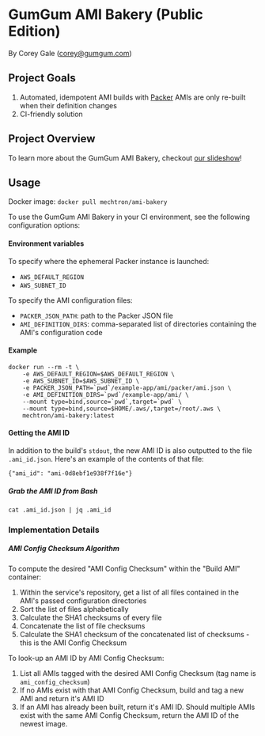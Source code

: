# GumGum AMI Bakery (Public Edition)

By Corey Gale (corey@gumgum.com)

## Project Goals

1. Automated, idempotent AMI builds with [Packer](https://www.packer.io/) 
    AMIs are only re-built when their definition changes
1. CI-friendly solution

## Project Overview

To learn more about the GumGum AMI Bakery, checkout [our slideshow](https://slides.com/coreygale/ami-bakery/)!

## Usage

Docker image: `docker pull mechtron/ami-bakery`

To use the GumGum AMI Bakery in your CI environment, see the following configuration options:

#### Environment variables

To specify where the ephemeral Packer instance is launched:

- `AWS_DEFAULT_REGION`
- `AWS_SUBNET_ID`

To specify the AMI configuration files:

- `PACKER_JSON_PATH`: path to the Packer JSON file
- `AMI_DEFINITION_DIRS`: comma-separated list of directories containing the AMI's configuration code

#### Example

```
docker run --rm -t \
    -e AWS_DEFAULT_REGION=$AWS_DEFAULT_REGION \
    -e AWS_SUBNET_ID=$AWS_SUBNET_ID \
    -e PACKER_JSON_PATH=`pwd`/example-app/ami/packer/ami.json \
    -e AMI_DEFINITION_DIRS=`pwd`/example-app/ami/ \
    --mount type=bind,source=`pwd`,target=`pwd` \
    --mount type=bind,source=$HOME/.aws/,target=/root/.aws \
    mechtron/ami-bakery:latest
```

#### Getting the AMI ID

In addition to the build's `stdout`, the new AMI ID is also outputted to the file `.ami_id.json`. Here's an example of the contents of that file:

    {"ami_id": "ami-0d8ebf1e938f7f16e"}

##### Grab the AMI ID from Bash

    cat .ami_id.json | jq .ami_id

### Implementation Details

##### AMI Config Checksum Algorithm

To compute the desired "AMI Config Checksum" within the "Build AMI" container:

1.  Within the service's repository, get a list of all files contained in the AMI's passed configuration directories
2.  Sort the list of files alphabetically
3.  Calculate the SHA1 checksums of every file
4.  Concatenate the list of file checksums
5.  Calculate the SHA1 checksum of the concatenated list of checksums - this is the AMI Config Checksum

To look-up an AMI ID by AMI Config Checksum:

1.  List all AMIs tagged with the desired AMI Config Checksum (tag name is `ami_config_checksum`)
2.  If no AMIs exist with that AMI Config Checksum, build and tag a new AMI and return it's AMI ID
3.  If an AMI has already been built, return it's AMI ID. Should multiple AMIs exist with the same AMI Config Checksum, return the AMI ID of the newest image.
